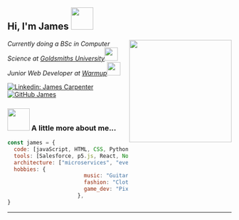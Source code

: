 <h2> Hi, I'm James <img src="https://media.giphy.com/media/321BFkuBRv5iZ1oZ0s/giphy.gif" width="50"></h2>
<img align='right' src="https://media.giphy.com/media/JXMTJYvGsZ4WnLmKBx/giphy.gif" width="230">
<p><em> Currently doing a BSc in Computer Science at <a href="https://www.gold.ac.uk/" target="_blank">Goldsmiths University</a><img src="https://media.giphy.com/media/xlCMfgDZjnA589CzCB/giphy.gif" width="30"></br> Junior Web Developer at <a href="https://www.warmup.co.uk/" target="_blank">Warmup</a><img src="https://media.giphy.com/media/Ll22OhMLAlVDb8UQWe/giphy.gif" width="30"> 
</em></p>


[![Linkedin: James Carpenter](https://img.shields.io/badge/-jamescarpenter-blue?style=flat-square&logo=Linkedin&logoColor=white&link=https://https://www.linkedin.com/in/james-carpenter-856a3510a/)](https://www.linkedin.com/in/james-carpenter-856a3510a/)
[![GitHub James](https://img.shields.io/github/followers/JamesTCarpenter?label=follow&style=social)](https://github.com/JamesTCarpenter)


### <img src="https://media.giphy.com/media/LMDlWfc6Jdlm89iQZv/giphy.gif" width="50"> A little more about me...  

```javascript
const james = {
  code: [javaScript, HTML, CSS, Python, Apex, PHP],
  tools: [Salesforce, p5.js, React, Node, jQuery, Vue.js],
  architecture: ["microservices", "event-driven", "design system pattern"],
  hobbies: {
                        music: "Guitarist",
                        fashion: "Clothes-designer",
                        game_dev: "Pixel-game-enthusiast"
                      },
}
```



---
